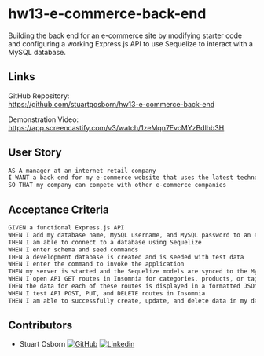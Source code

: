 # hw13-e-commerce-back-end
Building the back end for an e-commerce site by modifying starter code and configuring a working Express.js API to use Sequelize to interact with a MySQL database.

## Links

GitHub Repository:  
https://github.com/stuartgosborn/hw13-e-commerce-back-end  

Demonstration Video:  
https://app.screencastify.com/v3/watch/1zeMqn7EvcMYzBdlhb3H

## User Story

```md
AS A manager at an internet retail company
I WANT a back end for my e-commerce website that uses the latest technologies
SO THAT my company can compete with other e-commerce companies
```

## Acceptance Criteria

```md
GIVEN a functional Express.js API
WHEN I add my database name, MySQL username, and MySQL password to an environment variable file
THEN I am able to connect to a database using Sequelize
WHEN I enter schema and seed commands
THEN a development database is created and is seeded with test data
WHEN I enter the command to invoke the application
THEN my server is started and the Sequelize models are synced to the MySQL database
WHEN I open API GET routes in Insomnia for categories, products, or tags
THEN the data for each of these routes is displayed in a formatted JSON
WHEN I test API POST, PUT, and DELETE routes in Insomnia
THEN I am able to successfully create, update, and delete data in my database
```

## Contributors

- Stuart Osborn 
    [![GitHub](https://i.stack.imgur.com/tskMh.png)](https://github.com/stuartgosborn) 
    [![Linkedin](https://i.stack.imgur.com/gVE0j.png)](https://www.linkedin.com/in/stuartgosborn?trk=profile-badge)
